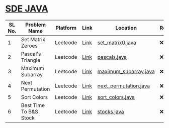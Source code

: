<h1><a href="https://takeuforward.org/interviews/strivers-sde-sheet-top-coding-interview-problems">SDE JAVA</a></h1>

| SL No. | Problem Name  | Platform           | Link           | Location | Revised |
|--------------------------|--------------------------|----------------------------|-----------------------------|-----------------------------|-----------------------------|
| 1 | Set Matrix Zeroes | Leetcode | <a href="https://leetcode.com/problems/set-matrix-zeroes/">Link</a> | [set_matrix0.java](set_matrix0.java) | ❌ |
| 2 | Pascal's Triangle | Leetcode | <a href="https://leetcode.com/problems/pascals-triangle/">Link</a> | [pascals.java](pascals.java) | ❌ |
| 3 | Maximum Subarray | Leetcode | <a href="https://leetcode.com/problems/maximum-subarray/">Link</a> | [maximum_subarray.java](maximum_subarray.java) | ❌ |
| 4 | Next Permutation | Leetcode | <a href="https://leetcode.com/problems/next-permutation/">Link</a> | [next_permutation.java](next_permutation.java) | ❌ |
| 5 | Sort Colors | Leetcode | <a href="https://leetcode.com/problems/sort-colors/">Link</a> | [sort_colors.java](sort_colors.java) | ❌ |
| 6 | Best Time To B&S Stock | Leetcode | <a href="https://leetcode.com/problems/best-time-to-buy-and-sell-stock/">Link</a> | [stocks.java](stocks.java) | ❌ |